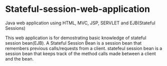 # Stateful-session-web-application
Java web application using HTML, MVC, JSP, SERVLET and EJB(Stateful Sessions)

This web application is for demostrating basic knowledge of stateful session bean(EJB). A Stateful Session Bean is a session bean that remembers previous calls/requests from a client.
statefeul session bean is a session bean that keeps track of the method calls made between a client and the bean.
